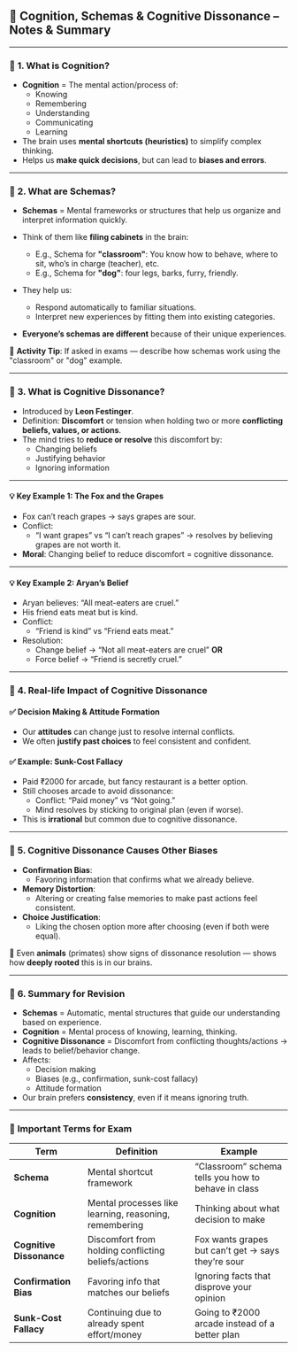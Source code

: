 ## 🧠 **Cognition, Schemas & Cognitive Dissonance – Notes & Summary**

---

### 🔹 **1. What is Cognition?**

- **Cognition** = The mental action/process of:
    - Knowing
    - Remembering
    - Understanding
    - Communicating
    - Learning
- The brain uses **mental shortcuts (heuristics)** to simplify complex thinking.
- Helps us **make quick decisions**, but can lead to **biases and errors**.

---

### 🔹 **2. What are Schemas?**

- **Schemas** = Mental frameworks or structures that help us organize and interpret information quickly.
    
- Think of them like **filing cabinets** in the brain:
    - E.g., Schema for **"classroom"**: You know how to behave, where to sit, who’s in charge (teacher), etc.
    - E.g., Schema for **"dog"**: four legs, barks, furry, friendly.
- They help us:
    - Respond automatically to familiar situations.
    - Interpret new experiences by fitting them into existing categories.
- **Everyone’s schemas are different** because of their unique experiences.

📝 **Activity Tip**: If asked in exams — describe how schemas work using the "classroom" or "dog" example.

---

### 🔹 **3. What is Cognitive Dissonance?**

- Introduced by **Leon Festinger**.
- Definition: **Discomfort** or tension when holding two or more **conflicting beliefs, values, or actions**.
- The mind tries to **reduce or resolve** this discomfort by:
    - Changing beliefs
    - Justifying behavior
    - Ignoring information

---

#### 💡 **Key Example 1: The Fox and the Grapes**

- Fox can’t reach grapes → says grapes are sour.
- Conflict:
    - “I want grapes” vs “I can’t reach grapes” → resolves by believing grapes are not worth it.
- **Moral**: Changing belief to reduce discomfort = cognitive dissonance.

---

#### 💡 **Key Example 2: Aryan’s Belief**

- Aryan believes: “All meat-eaters are cruel.”
- His friend eats meat but is kind.
- Conflict:
    - “Friend is kind” vs “Friend eats meat.”
- Resolution:
    - Change belief → “Not all meat-eaters are cruel” **OR**
    - Force belief → “Friend is secretly cruel.”

---

### 🔹 **4. Real-life Impact of Cognitive Dissonance**

#### ✅ **Decision Making & Attitude Formation**

- Our **attitudes** can change just to resolve internal conflicts.
- We often **justify past choices** to feel consistent and confident.

#### ✅ **Example: Sunk-Cost Fallacy**

- Paid ₹2000 for arcade, but fancy restaurant is a better option.
- Still chooses arcade to avoid dissonance:
    - Conflict: “Paid money” vs “Not going.”
    - Mind resolves by sticking to original plan (even if worse).
- This is **irrational** but common due to cognitive dissonance.

---

### 🔹 **5. Cognitive Dissonance Causes Other Biases**

- **Confirmation Bias**:
    - Favoring information that confirms what we already believe.
- **Memory Distortion**:
    - Altering or creating false memories to make past actions feel consistent.
- **Choice Justification**:
    - Liking the chosen option more after choosing (even if both were equal).


🧬 Even **animals** (primates) show signs of dissonance resolution — shows how **deeply rooted** this is in our brains.

---

### 🔹 **6. Summary for Revision**

- **Schemas** = Automatic, mental structures that guide our understanding based on experience.
- **Cognition** = Mental process of knowing, learning, thinking.
- **Cognitive Dissonance** = Discomfort from conflicting thoughts/actions → leads to belief/behavior change.
- Affects:
    - Decision making
    - Biases (e.g., confirmation, sunk-cost fallacy)
    - Attitude formation
- Our brain prefers **consistency**, even if it means ignoring truth.

---

### 📝 **Important Terms for Exam**

|Term|Definition|Example|
|---|---|---|
|**Schema**|Mental shortcut framework|“Classroom” schema tells you how to behave in class|
|**Cognition**|Mental processes like learning, reasoning, remembering|Thinking about what decision to make|
|**Cognitive Dissonance**|Discomfort from holding conflicting beliefs/actions|Fox wants grapes but can’t get → says they’re sour|
|**Confirmation Bias**|Favoring info that matches our beliefs|Ignoring facts that disprove your opinion|
|**Sunk-Cost Fallacy**|Continuing due to already spent effort/money|Going to ₹2000 arcade instead of a better plan|